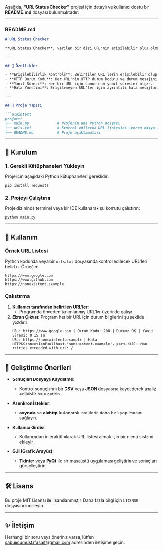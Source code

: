 Aşağıda, **"URL Status Checker"** projesi için detaylı ve kullanıcı dostu bir **README.md** dosyası bulunmaktadır:

---

### **README.md**

```markdown
# URL Status Checker

**URL Status Checker**, verilen bir dizi URL'nin erişilebilir olup olmadığını kontrol eder, HTTP durum kodlarını raporlar ve yanıt sürelerini analiz eder. Bu araç, web geliştiricileri ve sistem yöneticileri için web adreslerinin durumunu hızlıca kontrol etmek için tasarlanmıştır.

---

## 🚀 Özellikler

- **Erişilebilirlik Kontrolü**: Belirtilen URL'lerin erişilebilir olup olmadığını kontrol eder.
- **HTTP Durum Kodu**: Her URL'nin HTTP durum kodunu ve durum mesajını (OK, Not Found vb.) döndürür.
- **Yanıt Süresi**: Her bir URL için sunucunun yanıt süresini ölçer.
- **Hata Yönetimi**: Erişilemeyen URL'ler için ayrıntılı hata mesajları verir.

---

## 📂 Proje Yapısı

```plaintext
project/
├── main.py             # Projenin ana Python dosyası
├── urls.txt            # Kontrol edilecek URL listesini içeren dosya (isteğe bağlı)
├── README.md           # Proje açıklamaları
```

---

## 🔧 Kurulum

### 1. Gerekli Kütüphaneleri Yükleyin
Proje için aşağıdaki Python kütüphaneleri gereklidir:
```bash
pip install requests
```

### 2. Projeyi Çalıştırın
Proje dizininde terminal veya bir IDE kullanarak şu komutu çalıştırın:
```bash
python main.py
```

---

## 📜 Kullanım

### Örnek URL Listesi
Python kodunda veya bir `urls.txt` dosyasında kontrol edilecek URL'leri belirtin. Örneğin:
```plaintext
https://www.google.com
https://www.github.com
https://nonexistent.example
```

### Çalıştırma
1. **Kullanıcı tarafından belirtilen URL'ler**:
   - Programda önceden tanımlanmış URL'ler üzerinde çalışır.
2. **Ekran Çıktısı**:
   Program her bir URL için durum bilgilerini şu şekilde yazdırır:
   ```
   URL: https://www.google.com | Durum Kodu: 200 | Durum: OK | Yanıt Süresi: 0.15 sn
   URL: https://nonexistent.example | Hata: HTTPSConnectionPool(host='nonexistent.example', port=443): Max retries exceeded with url: /
   ```

---

## 🌟 Geliştirme Önerileri

- **Sonuçları Dosyaya Kaydetme**:
  - Kontrol sonuçlarını bir **CSV** veya **JSON** dosyasına kaydederek analiz edilebilir hale getirin.
  
- **Asenkron İstekler**:
  - **asyncio** ve **aiohttp** kullanarak isteklerin daha hızlı yapılmasını sağlayın.

- **Kullanıcı Girdisi**:
  - Kullanıcıdan interaktif olarak URL listesi almak için bir menü sistemi ekleyin.

- **GUI (Grafik Arayüz)**:
  - **Tkinter** veya **PyQt** ile bir masaüstü uygulaması geliştirin ve sonuçları görselleştirin.

---

## 🛠️ Lisans

Bu proje MIT Lisansı ile lisanslanmıştır. Daha fazla bilgi için `LICENSE` dosyasını inceleyin.

---

## ✨ İletişim

Herhangi bir soru veya öneriniz varsa, lütfen [sabuncumustafasait@gmail.com](mailto:your_email@example.com) adresinden iletişime geçin.
```
